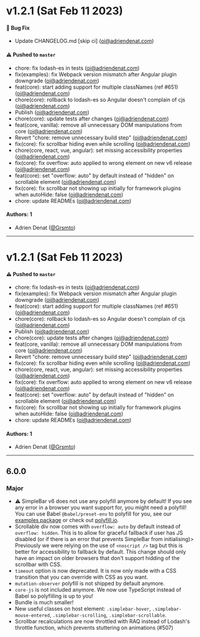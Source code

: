 # v1.2.1 (Sat Feb 11 2023)

#### 🐛 Bug Fix

- Update CHANGELOG.md \[skip ci\] (oi@adriendenat.com)

#### ⚠️ Pushed to `master`

- chore: fix lodash-es in tests (oi@adriendenat.com)
- fix(examples): fix Webpack version mismatch after Angular plugin downgrade (oi@adriendenat.com)
- feat(core): start adding support for multiple classNames (ref #651) (oi@adriendenat.com)
- chore(core): rollback to lodash-es so Angular doesn't complain of cjs (oi@adriendenat.com)
- Publish (oi@adriendenat.com)
- chore(core): update tests after changes (oi@adriendenat.com)
- feat(core, vanilla): remove all unnecessary DOM manipulations from core (oi@adriendenat.com)
- Revert "chore: remove unnecessary build step" (oi@adriendenat.com)
- fix(core): fix scrollbar hiding even while scrolling (oi@adriendenat.com)
- chore(core, react, vue, angular): set missing accessibility properties (oi@adriendenat.com)
- fix(core): fix overflow: auto applied to wrong element on new v6 release (oi@adriendenat.com)
- feat(core): set "overflow: auto" by default instead of "hidden" on scrollable element (oi@adriendenat.com)
- fix(core): fix scrollbar not showing up initially for framework plugins when autoHide: false (oi@adriendenat.com)
- chore: update READMEs (oi@adriendenat.com)

#### Authors: 1

- Adrien Denat ([@Grsmto](https://github.com/Grsmto))

---

# v1.2.1 (Sat Feb 11 2023)

#### ⚠️ Pushed to `master`

- chore: fix lodash-es in tests (oi@adriendenat.com)
- fix(examples): fix Webpack version mismatch after Angular plugin downgrade (oi@adriendenat.com)
- feat(core): start adding support for multiple classNames (ref #651) (oi@adriendenat.com)
- chore(core): rollback to lodash-es so Angular doesn't complain of cjs (oi@adriendenat.com)
- Publish (oi@adriendenat.com)
- chore(core): update tests after changes (oi@adriendenat.com)
- feat(core, vanilla): remove all unnecessary DOM manipulations from core (oi@adriendenat.com)
- Revert "chore: remove unnecessary build step" (oi@adriendenat.com)
- fix(core): fix scrollbar hiding even while scrolling (oi@adriendenat.com)
- chore(core, react, vue, angular): set missing accessibility properties (oi@adriendenat.com)
- fix(core): fix overflow: auto applied to wrong element on new v6 release (oi@adriendenat.com)
- feat(core): set "overflow: auto" by default instead of "hidden" on scrollable element (oi@adriendenat.com)
- fix(core): fix scrollbar not showing up initially for framework plugins when autoHide: false (oi@adriendenat.com)
- chore: update READMEs (oi@adriendenat.com)

#### Authors: 1

- Adrien Denat ([@Grsmto](https://github.com/Grsmto))

---

## 6.0.0

### Major

- :warning: SimpleBar v6 does not use any polyfill anymore by default!
  If you see any error in a browser you want support for, you might need a polyfill!
  You can use Babel `@babel/preset-env` to polyfill for you, see our [examples package](https://github.com/Grsmto/simplebar/blob/next/packages/examples/.babelrc#L2) or check out [polyfill.io](https://polyfill.io/).
- Scrollable div now comes with `overflow: auto` by default instead of `overflow: hidden`. This is to allow for graceful fallback if user has JS disabled (or if there is an error that prevents SimpleBar from initialising)> Previously we were relying on the use of `<noscript />` tag but this is better for accessibility to fallback by default. This change should only have an impact on older browsers that don't support hidding of the scrollbar with CSS.
- `timeout` option is now deprecated. It is now only made with a CSS transition that you can override with CSS as you want.
- `mutation-observer` polyfill is not shipped by default anymore.
- `core-js` is not included anymore. We now use TypeScript instead of Babel so polyfilling is up to you!
- Bundle is much smaller!
- New useful classes on host element:
  `.simplebar-hover`,
  `.simplebar-mouse-entered`,
  `.simplebar-scrolling`,
  `.simplebar-scrollable`.
- Scrollbar recalculations are now throttled with RAQ instead of Lodash's throttle function, which prevents stuttering on animations (#507)
